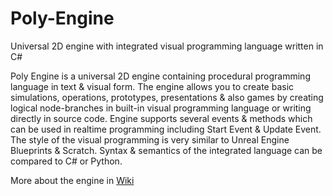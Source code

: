 # Poly-Engine
Universal 2D engine with integrated visual programming language written in C#

Poly Engine is a universal 2D engine containing procedural programming language in text & visual form. The engine allows you to create basic simulations, operations, prototypes, presentations & also games by creating logical node-branches in built-in visual programming language or writing directly in source code. Engine supports several events & methods which can be used in realtime programming including Start Event & Update Event. The style of the visual programming is very similar to Unreal Engine Blueprints & Scratch. Syntax & semantics of the integrated language can be compared to C# or Python.

More about the engine in [Wiki](https://github.com/Propagant/Poly-Engine/wiki)
